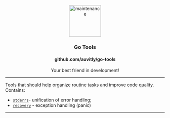 <div align="center">
  <img width="100" height="100" src="https://img.icons8.com/clouds/200/maintenance.png" alt="maintenance"/>
  <h3 align="center">Go Tools</h3>
  <h4 align="center">github.com/auvitly/go-tools</h4>
  <p align="center">Your best friend in development!</p>
</div>

---

Tools that should help organize routine tasks and improve code quality. Contains:
* [`stderrs`](stderrs/README.md)- unification of error handling;
* [`recovery`](recovery/README.md) - exception handling (panic)

--- 

